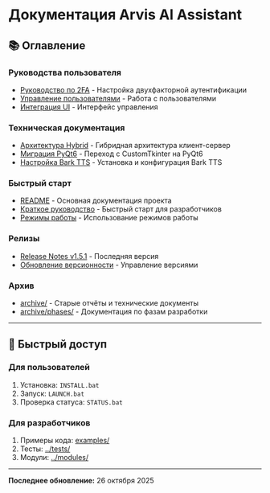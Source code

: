 # Документация Arvis AI Assistant

## 📚 Оглавление

### Руководства пользователя
- [Руководство по 2FA](user-guide/USER_GUIDE_2FA.md) - Настройка двухфакторной аутентификации
- [Управление пользователями](user-guide/USER_MANAGEMENT_GUIDE.md) - Работа с пользователями
- [Интеграция UI](user-guide/USER_MANAGEMENT_UI_INTEGRATION.md) - Интерфейс управления

### Техническая документация
- [Архитектура Hybrid](technical/HYBRID_ARCHITECTURE_DESIGN.md) - Гибридная архитектура клиент-сервер
- [Миграция PyQt6](technical/PYQT6_CUSTOMTKINTER_MIGRATION.md) - Переход с CustomTkinter на PyQt6
- [Настройка Bark TTS](technical/BARK_TTS_SETUP.md) - Установка и конфигурация Bark TTS

### Быстрый старт
- [README](README.md) - Основная документация проекта
- [Краткое руководство](CLIENT_QUICKSTART.md) - Быстрый старт для разработчиков
- [Режимы работы](OPERATION_MODES_USAGE.md) - Использование режимов работы

### Релизы
- [Release Notes v1.5.1](RELEASE_NOTES_v1.5.1.md) - Последняя версия
- [Обновление версионности](VERSION_MANAGEMENT_UPDATE.md) - Управление версиями

### Архив
- [archive/](archive/) - Старые отчёты и технические документы
- [archive/phases/](archive/phases/) - Документация по фазам разработки

---

## 🚀 Быстрый доступ

### Для пользователей
1. Установка: `INSTALL.bat`
2. Запуск: `LAUNCH.bat`
3. Проверка статуса: `STATUS.bat`

### Для разработчиков
1. Примеры кода: [examples/](examples/)
2. Тесты: [../tests/](../tests/)
3. Модули: [../modules/](../modules/)

---

**Последнее обновление:** 26 октября 2025
